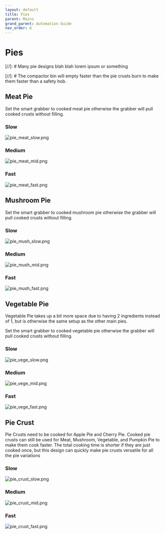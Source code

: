 ```yaml
---
layout: default
title: Pies
parent: Mains
grand_parent: Automation Guide
nav_order: 6
---
```


# Pies

[//]: # Many pie designs blah blah lorem ipsum or something

[//]: # The compactor bin will empty faster than the pie crusts burn to make them faster than a safety hob.

## Meat Pie
Set the smart grabber to cooked meat pie otherwise the grabber will pull cooked crusts without filling.
### Slow
![pie_meat_slow.png](</assets/images/guide/mains/pies/pie_meat_slow.png>)
### Medium
![pie_meat_mid.png](</assets/images/guide/mains/pies/pie_meat_mid.png>)
### Fast
![pie_meat_fast.png](</assets/images/guide/mains/pies/pie_meat_fast.png>)

## Mushroom Pie
Set the smart grabber to cooked mushroom pie otherwise the grabber will pull cooked crusts without filling.
### Slow
![pie_mush_slow.png](</assets/images/guide/mains/pies/pie_mush_slow.png>)
### Medium
![pie_mush_mid.png](</assets/images/guide/mains/pies/pie_mush_mid.png>)
### Fast
![pie_mush_fast.png](</assets/images/guide/mains/pies/pie_mush_fast.png>)

## Vegetable Pie
Vegetable Pie takes up a bit more space due to having 2 ingredients instead of 1, but is otherwise the same setup as the other main pies.

Set the smart grabber to cooked vegetable pie otherwise the grabber will pull cooked crusts without filling.
### Slow
![pie_vege_slow.png](</assets/images/guide/mains/pies/pie_vege_slow.png>)
### Medium
![pie_vege_mid.png](</assets/images/guide/mains/pies/pie_vege_mid.png>)
### Fast
![pie_vege_fast.png](</assets/images/guide/mains/pies/pie_vege_fast.png>)

## Pie Crust

Pie Crusts need to be cooked for Apple Pie and Cherry Pie. Cooked pie crusts can still be used for Meat, Mushroom, Vegetable, and Pumpkin Pie to make them cook faster. The total cooking time is shorter if they are just cooked once, but this design can quickly make pie crusts versatile for all the pie variations

### Slow
![pie_crust_slow.png](</assets/images/guide/mains/pies/pie_crust_slow.png>)
### Medium
![pie_crust_mid.png](</assets/images/guide/mains/pies/pie_crust_mid.png>)

### Fast


![pie_crust_fast.png](</assets/images/guide/mains/pies/pie_crust_fast.png>)
